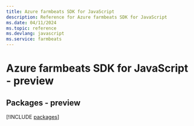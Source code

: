 ```yaml
---
title: Azure farmbeats SDK for JavaScript
description: Reference for Azure farmbeats SDK for JavaScript
ms.date: 04/11/2024
ms.topic: reference
ms.devlang: javascript
ms.service: farmbeats
---
```

# Azure farmbeats SDK for JavaScript - preview
## Packages - preview
[!INCLUDE [packages](farmbeats-index.md)]
